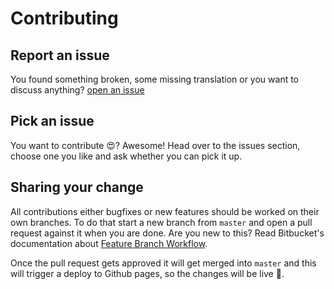 # Contributing

## Report an issue

You found something broken, some missing translation or you want to discuss anything? [open an issue ](https://github.com/coopdevs/katuma-landing-page/issues/new)

## Pick an issue

You want to contribute :heart_eyes:? Awesome! Head over to the issues section, choose one you like and ask whether you can pick it up.

## Sharing your change

All contributions either bugfixes or new features should be worked on their own branches. To do that start a new branch from `master` and open a pull request against it when you are done. Are you new to this? Read Bitbucket's documentation about [Feature Branch Workflow](https://www.atlassian.com/git/tutorials/comparing-workflows/feature-branch-workflow).

Once the pull request gets approved it will get merged into `master` and this will trigger a deploy to Github pages, so the changes will be live :tada:.
